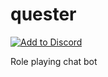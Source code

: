 # quester

[![Add to Discord](https://img.shields.io/badge/Add%20to-Discord-7289da.svg)](
https://discordapp.com/oauth2/authorize?client_id=216636959349538816&scope=bot&permissions=0)

Role playing chat bot
